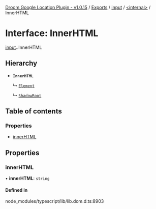 [Droom Google Location Plugin - v1.0.15](../README.md) / [Exports](../modules.md) / [input](../modules/input.md) / [<internal\>](../modules/input._internal_.md) / InnerHTML

# Interface: InnerHTML

[input](../modules/input.md).[<internal>](../modules/input._internal_.md).InnerHTML

## Hierarchy

- **`InnerHTML`**

  ↳ [`Element`](input._internal_.Element.md)

  ↳ [`ShadowRoot`](input._internal_.ShadowRoot.md)

## Table of contents

### Properties

- [innerHTML](input._internal_.InnerHTML.md#innerhtml)

## Properties

### innerHTML

• **innerHTML**: `string`

#### Defined in

node_modules/typescript/lib/lib.dom.d.ts:8903
